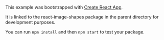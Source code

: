 This example was bootstrapped with [Create React App](https://github.com/facebook/create-react-app).

It is linked to the react-image-shapes package in the parent directory for development purposes.

You can run `npm install` and then `npm start` to test your package.
